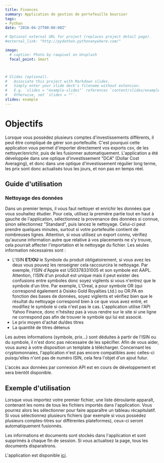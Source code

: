 ```yaml
---
title: Finances
summary: Application de gestion de portefeuille boursier
tags:
- Python
date: "2016-04-27T00:00:00Z"

# Optional external URL for project (replaces project detail page).
#external_link: "http://pydathon.pythonanywhere.com/"

image:
  # caption: Photo by rawpixel on Unsplash
  focal_point: Smart



# Slides (optional).
#   Associate this project with Markdown slides.
#   Simply enter your slide deck's filename without extension.
#   E.g. `slides = "example-slides"` references `content/slides/example-slides.md`.
#   Otherwise, set `slides = ""`.
slides: example
---
```


# Objectifs
Lorsque vous possédez plusieurs comptes d'investissements différents, il peut être compliqué de gérer son portefeuille. C'est pourquoi cette application vous permet d'importer directement vos exports csv, de les nettoyer/enrichir, puis de les fusionner automatiquement. L'application a été développée dans une optique d'investissement "DCA" (Dollar Cost Averaging), et donc dans une optique d'investissement régulier long terme, les prix sont donc actualisés tous les jours, et non pas en temps réel. 

## Guide d'utilisation
### Nettoyage des données 

Dans un premier temps, il vous faut nettoyer et enrichir les données que vous souhaitez étudier. Pour cela, utilisez la première partie tout en haut à gauche de l'application, sélectionnez la provenance des données si connue, sinon sélectionnez "Standard", puis lancez le nettoyage. Celui-ci peut prendre quelques minutes, surtout si votre portefeuille contient de nombreuses lignes. Attention, si vous utilisez un export connu, vérifiez qu'aucune information autre que relative à vos placements ne s'y trouve, cela pourrait affecter l'importation et le nettoyage du fichier. Les seules information nécessaires sont :

- L'ISIN **ET/OU** le Symbole du produit obligatoirement, si vous avez les deux vous pouvez les renseigner cela raccourcira le nettoyage. Par exemple, l'ISIN d'Apple est US0378331005 et son symbole est AAPL. Attention, l'ISIN d'un produit est unique mais il peut exister des confusions entre symboles donc soyez vigilents si vous n'entrez que le symbole d'un titre. Par exemple, L'Oreal, a pour symbole OR (qui correspond également à Osisko Gold Royalties Ltd.) ou OR.PA en fonction des bases de données, soyez vigilents et vérifiez bien que le résultat du nettoyage correspond bien à ce que vous avez entré, et modifiez le symbole si cela n'est pas le cas. L'application utilise l'API Yahoo Finance, donc n'hésitez pas à vous rendre sur le site si une ligne ne correspond pas afin de trouver le symbole qui lui est associé.
- Le prix moyen d'achat du/des titres
- La quantité de titres détenus

Les autres informations (symbole, prix...) sont déduites à partir de l'ISIN ou du symbole, il n'est donc pas nécessaire de les spécifier. Afin de vous aider, vous aurez à votre disposition un template à télécharger. Concernant les cryptomonnaies, l'application n'est pas encore compatibles avec celles-ci puisqu'elles n'ont pas de numéro ISIN, cela fera l'objet d'un ajout futur. 

L'accès aux données par connexion API est en cours de développement et sera bientôt disponible. 

## Exemple d'utilisation

Lorsque vous importez votre premier fichier, une liste déroulante apparaît, contenant les noms de tous les fichiers importés dans l'application. Vous pourrez alors les sélectionner pour faire apparaître un tableau récapitulatif. Si vous sélectionnez plusieurs fichiers (par exemple si vous possédez plusieurs comptes-titres sur différentes plateformes), ceux-ci seront automatiquement fusionnés.

Les informations et documents sont stockés dans l'application et sont supprimés à chaque fin de session. Si vous actualisez la page, tous les documents disparaitrons.

L'application est disponible [ici](http://pydathon.pythonanywhere.com/).  
